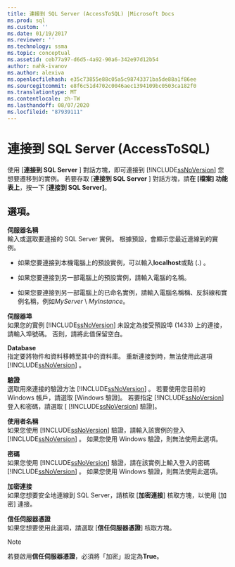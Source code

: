 ```yaml
---
title: 連接到 SQL Server (AccessToSQL) |Microsoft Docs
ms.prod: sql
ms.custom: ''
ms.date: 01/19/2017
ms.reviewer: ''
ms.technology: ssma
ms.topic: conceptual
ms.assetid: ceb77a97-d6d5-4a92-90a6-342e97d12b54
author: nahk-ivanov
ms.author: alexiva
ms.openlocfilehash: e35c73855e88c05a5c98743371ba5de88a1f86ee
ms.sourcegitcommit: e8f6c51d4702c0046aec1394109bc0503ca182f0
ms.translationtype: MT
ms.contentlocale: zh-TW
ms.lasthandoff: 08/07/2020
ms.locfileid: "87939111"
---
```

# <a name="connect-to-sql-server-accesstosql"></a>連接到 SQL Server (AccessToSQL) 
使用 [**連接到 SQL Server** ] 對話方塊，即可連接到 [!INCLUDE[ssNoVersion](../../includes/ssnoversion-md.md)] 您想要遷移到的實例。 若要存取 [**連接到 SQL Server** ] 對話方塊，請**在 [檔案] 功能表上**，按一下 [**連接到 SQL Server]**。  
  
## <a name="options"></a>選項。  
**伺服器名稱**  
輸入或選取要連接的 SQL Server 實例。 根據預設，會顯示您最近連線到的實例。  
  
-   如果您要連接到本機電腦上的預設實例，可以輸入**localhost**或點 (**.**) 。  
  
-   如果您要連接到另一部電腦上的預設實例，請輸入電腦的名稱。  
  
-   如果您要連接到另一部電腦上的已命名實例，請輸入電腦名稱稱、反斜線和實例名稱，例如*MyServer* \\ *MyInstance*。  
  
**伺服器埠**  
如果您的實例 [!INCLUDE[ssNoVersion](../../includes/ssnoversion-md.md)] 未設定為接受預設埠 (1433) 上的連接，請輸入埠號碼。 否則，請將此值保留空白。  
  
**Database**  
指定要將物件和資料移轉至其中的資料庫。 重新連接到時，無法使用此選項 [!INCLUDE[ssNoVersion](../../includes/ssnoversion-md.md)] 。  
  
**驗證**  
選取用來連接的驗證方法 [!INCLUDE[ssNoVersion](../../includes/ssnoversion-md.md)] 。 若要使用您目前的 Windows 帳戶，請選取 [Windows 驗證]。 若要指定 [!INCLUDE[ssNoVersion](../../includes/ssnoversion-md.md)] 登入和密碼，請選取 [ [!INCLUDE[ssNoVersion](../../includes/ssnoversion-md.md)] 驗證]。  
  
**使用者名稱**  
如果您使用 [!INCLUDE[ssNoVersion](../../includes/ssnoversion-md.md)] 驗證，請輸入該實例的登入 [!INCLUDE[ssNoVersion](../../includes/ssnoversion-md.md)] 。 如果您使用 Windows 驗證，則無法使用此選項。  
  
**密碼**  
如果您使用 [!INCLUDE[ssNoVersion](../../includes/ssnoversion-md.md)] 驗證，請在該實例上輸入登入的密碼 [!INCLUDE[ssNoVersion](../../includes/ssnoversion-md.md)] 。 如果您使用 Windows 驗證，則無法使用此選項。  
  
**加密連接**  
如果您想要安全地連線到 SQL Server，請核取 [**加密連接**] 核取方塊，以使用 [加密] 連接。  
  
**信任伺服器憑證**  
如果您想要使用此選項，請選取 [**信任伺服器憑證**] 核取方塊。  
  
> [!NOTE]  
> 若要啟用**信任伺服器憑證**，必須將「加密」設定為**True**。  
  
